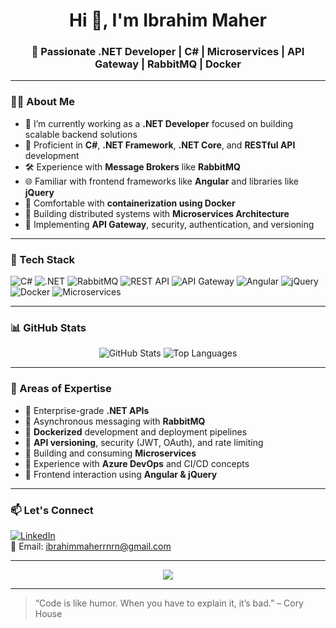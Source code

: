 <h1 align="center">Hi 👋, I'm Ibrahim Maher</h1>
<h3 align="center">🚀 Passionate .NET Developer | C# | Microservices | API Gateway | RabbitMQ | Docker</h3>

---

### 🧑‍💻 About Me

- 🔭 I’m currently working as a **.NET Developer** focused on building scalable backend solutions
- 💼 Proficient in **C#**, **.NET Framework**, **.NET Core**, and **RESTful API** development
- 🛠️ Experience with **Message Brokers** like **RabbitMQ**
- 🌐 Familiar with frontend frameworks like **Angular** and libraries like **jQuery**
- 🐳 Comfortable with **containerization using Docker**
- 🧰 Building distributed systems with **Microservices Architecture**
- 🔌 Implementing **API Gateway**, security, authentication, and versioning

---

### 🧰 Tech Stack

![C#](https://img.shields.io/badge/C%23-%23239120.svg?style=for-the-badge&logo=c-sharp&logoColor=white)
![.NET](https://img.shields.io/badge/.NET-512BD4?style=for-the-badge&logo=dotnet&logoColor=white)
![RabbitMQ](https://img.shields.io/badge/RabbitMQ-FF6600?style=for-the-badge&logo=rabbitmq&logoColor=white)
![REST API](https://img.shields.io/badge/REST%20API-00599C?style=for-the-badge&logo=rest&logoColor=white)
![API Gateway](https://img.shields.io/badge/API%20Gateway-0052CC?style=for-the-badge&logo=apigee&logoColor=white)
![Angular](https://img.shields.io/badge/Angular-DD0031?style=for-the-badge&logo=angular&logoColor=white)
![jQuery](https://img.shields.io/badge/jQuery-0769AD?style=for-the-badge&logo=jquery&logoColor=white)
![Docker](https://img.shields.io/badge/Docker-2496ED?style=for-the-badge&logo=docker&logoColor=white)
![Microservices](https://img.shields.io/badge/Microservices-764ABC?style=for-the-badge&logo=amazonaws&logoColor=white)

---

### 📊 GitHub Stats

<p align="center">
  <img src="https://github-readme-stats.vercel.app/api?username=HIMA1136&show_icons=true&theme=tokyonight" alt="GitHub Stats" />
  <img src="https://github-readme-stats.vercel.app/api/top-langs/?username=HIMA1136&layout=compact&theme=tokyonight" alt="Top Languages" />
</p>

---

### 🧠 Areas of Expertise

- 🔹 Enterprise-grade **.NET APIs**
- 🔹 Asynchronous messaging with **RabbitMQ**
- 🔹 **Dockerized** development and deployment pipelines
- 🔹 **API versioning**, security (JWT, OAuth), and rate limiting
- 🔹 Building and consuming **Microservices**
- 🔹 Experience with **Azure DevOps** and CI/CD concepts
- 🔹 Frontend interaction using **Angular & jQuery**

---

### 📫 Let's Connect

[![LinkedIn](https://img.shields.io/badge/LinkedIn-blue?style=for-the-badge&logo=linkedin&logoColor=white)](https://www.linkedin.com/in/ibrahim-maher-390a27231/)  
📧 Email: ibrahimmaherrnrn@gmail.com

---

<p align="center">
  <img src="https://github-profile-trophy.vercel.app/?username=HIMA1136&theme=onedark" />
</p>

---

> “Code is like humor. When you have to explain it, it’s bad.” – Cory House

